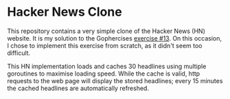 # Hacker News Clone

This repository contains a very simple clone of the Hacker News (HN) website. It is my solution to the Gophercises [exercise #13](https://github.com/gophercises/quiet_hn). On this occasion, I chose to implement this exercise from scratch, as it didn't seem too difficult.

This HN implementation loads and caches 30 headlines using multiple goroutines to maximise loading speed. While the cache is valid, http requests to the web page will display the stored headlines; every 15 minutes the cached headlines are automatically refreshed.